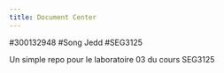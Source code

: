 ```yaml
---
title: Document Center
---
```


#300132948
#Song Jedd
#SEG3125
 
Un simple repo pour le laboratoire 03 du cours SEG3125


